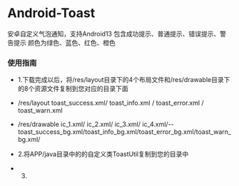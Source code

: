# Android-Toast
安卓自定义气泡通知，支持Android13 包含成功提示、普通提示、错误提示、警告提示 颜色为绿色、蓝色、红色、橙色

### 使用指南

- 1.下载完成以后，将/res/layout目录下的4个布局文件和/res/drawable目录下的8个资源文件复制到您对应的目录下面

- /res/layout    toast_success.xml/ toast_info.xml / toast_error.xml / toast_warn.xml    

- /res/drawable  ic_1.xml/ ic_2.xml/ ic_3.xml/ ic_4.xml/--toast_success_bg.xml/toast_info_bg.xml/toast_error_bg.xml/toast_warn_bg.xml/

- 2.将APP/java目录中的的自定义类ToastUtil复制到您的目录中

- 3.


